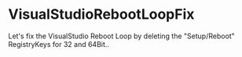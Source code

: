 # VisualStudioRebootLoopFix
Let's fix the VisualStudio Reboot Loop by deleting the "Setup/Reboot" RegistryKeys for 32 and 64Bit..
